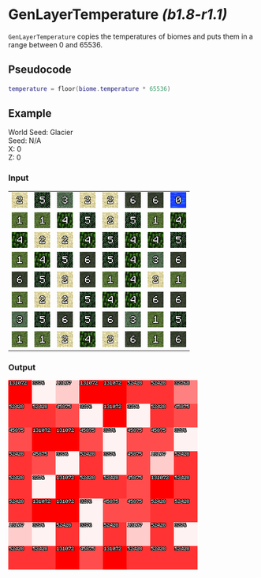 # GenLayerTemperature *(b1.8-r1.1)*

`GenLayerTemperature` copies the temperatures of biomes and puts them in a range between 0 and 65536.

## Pseudocode
```lua
temperature = floor(biome.temperature * 65536)
```

## Example
World Seed: Glacier<br>
Seed: N/A<br>
X: 0<br>
Z: 0<br>

### Input
|  |  |  |  |  |  |  |  |
|--|--|--|--|--|--|--|--|
|![2](/assets/biome/2.png)|![5](/assets/biome/5.png)|![3](/assets/biome/3.png)|![2](/assets/biome/2.png)|![2](/assets/biome/2.png)|![6](/assets/biome/6.png)|![6](/assets/biome/6.png)|![0](/assets/biome/0.png)|
|![1](/assets/biome/1.png)|![1](/assets/biome/1.png)|![4](/assets/biome/4.png)|![5](/assets/biome/5.png)|![2](/assets/biome/2.png)|![5](/assets/biome/5.png)|![1](/assets/biome/1.png)|![4](/assets/biome/4.png)|
|![4](/assets/biome/4.png)|![2](/assets/biome/2.png)|![2](/assets/biome/2.png)|![4](/assets/biome/4.png)|![5](/assets/biome/5.png)|![4](/assets/biome/4.png)|![4](/assets/biome/4.png)|![5](/assets/biome/5.png)|
|![1](/assets/biome/1.png)|![4](/assets/biome/4.png)|![5](/assets/biome/5.png)|![6](/assets/biome/6.png)|![5](/assets/biome/5.png)|![4](/assets/biome/4.png)|![3](/assets/biome/3.png)|![6](/assets/biome/6.png)|
|![6](/assets/biome/6.png)|![5](/assets/biome/5.png)|![2](/assets/biome/2.png)|![6](/assets/biome/6.png)|![1](/assets/biome/1.png)|![4](/assets/biome/4.png)|![2](/assets/biome/2.png)|![1](/assets/biome/1.png)|
|![1](/assets/biome/1.png)|![2](/assets/biome/2.png)|![2](/assets/biome/2.png)|![5](/assets/biome/5.png)|![4](/assets/biome/4.png)|![4](/assets/biome/4.png)|![6](/assets/biome/6.png)|![6](/assets/biome/6.png)|
|![3](/assets/biome/3.png)|![5](/assets/biome/5.png)|![6](/assets/biome/6.png)|![5](/assets/biome/5.png)|![6](/assets/biome/6.png)|![3](/assets/biome/3.png)|![1](/assets/biome/1.png)|![5](/assets/biome/5.png)|
|![1](/assets/biome/1.png)|![1](/assets/biome/1.png)|![2](/assets/biome/2.png)|![4](/assets/biome/4.png)|![2](/assets/biome/2.png)|![6](/assets/biome/6.png)|![1](/assets/biome/1.png)|![6](/assets/biome/6.png)|

### Output
![](/assets/biome/temperature.png)
